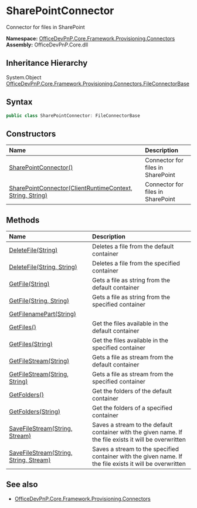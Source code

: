 # SharePointConnector
Connector for files in SharePoint  

**Namespace:** [OfficeDevPnP.Core.Framework.Provisioning.Connectors](OfficeDevPnP.Core.Framework.Provisioning.Connectors.md)  
**Assembly:** OfficeDevPnP.Core.dll  
## Inheritance Hierarchy
System.Object  
  [OfficeDevPnP.Core.Framework.Provisioning.Connectors.FileConnectorBase](OfficeDevPnP.Core.Framework.Provisioning.Connectors.FileConnectorBase.md) 
## Syntax
```C#
public class SharePointConnector: FileConnectorBase
```
## Constructors
|**Name**|**Description**|
|:-----|:-----|
| [SharePointConnector()](OfficeDevPnP.Core.Framework.Provisioning.Connectors.SharePointConnector.ctor1.md) |  Connector for files in SharePoint 
| [SharePointConnector(ClientRuntimeContext, String, String)](OfficeDevPnP.Core.Framework.Provisioning.Connectors.SharePointConnector.ctor2.md) |  Connector for files in SharePoint 
## Methods
|**Name**|**Description**|
|:-----|:-----|
| [DeleteFile(String)](OfficeDevPnP.Core.Framework.Provisioning.Connectors.SharePointConnector.9ad8acaf.md) | Deletes a file from the default container
| [DeleteFile(String, String)](OfficeDevPnP.Core.Framework.Provisioning.Connectors.SharePointConnector.476dd1f3.md) | Deletes a file from the specified container
| [GetFile(String)](OfficeDevPnP.Core.Framework.Provisioning.Connectors.SharePointConnector.df261957.md) | Gets a file as string from the default container
| [GetFile(String, String)](OfficeDevPnP.Core.Framework.Provisioning.Connectors.SharePointConnector.7ad54aac.md) | Gets a file as string from the specified container
| [GetFilenamePart(String)](OfficeDevPnP.Core.Framework.Provisioning.Connectors.SharePointConnector.9e3b826.md) | 
| [GetFiles()](OfficeDevPnP.Core.Framework.Provisioning.Connectors.SharePointConnector.1ef203bb.md) | Get the files available in the default container
| [GetFiles(String)](OfficeDevPnP.Core.Framework.Provisioning.Connectors.SharePointConnector.349a20d0.md) | Get the files available in the specified container
| [GetFileStream(String)](OfficeDevPnP.Core.Framework.Provisioning.Connectors.SharePointConnector.667e64b2.md) | Gets a file as stream from the default container
| [GetFileStream(String, String)](OfficeDevPnP.Core.Framework.Provisioning.Connectors.SharePointConnector.e43bb5.md) | Gets a file as stream from the specified container
| [GetFolders()](OfficeDevPnP.Core.Framework.Provisioning.Connectors.SharePointConnector.183fc5f5.md) | Get the folders of the default container
| [GetFolders(String)](OfficeDevPnP.Core.Framework.Provisioning.Connectors.SharePointConnector.c388caf.md) | Get the folders of a specified container
| [SaveFileStream(String, Stream)](OfficeDevPnP.Core.Framework.Provisioning.Connectors.SharePointConnector.3b54d26b.md) | Saves a stream to the default container with the given name. If the file exists it will be overwritten
| [SaveFileStream(String, String, Stream)](OfficeDevPnP.Core.Framework.Provisioning.Connectors.SharePointConnector.ec95a2c1.md) | Saves a stream to the specified container with the given name. If the file exists it will be overwritten
## See also
- [OfficeDevPnP.Core.Framework.Provisioning.Connectors](OfficeDevPnP.Core.Framework.Provisioning.Connectors.md)

